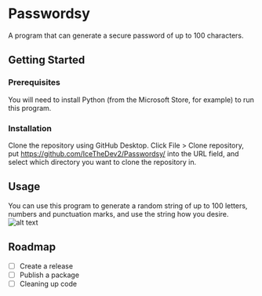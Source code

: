 # Passwordsy
A program that can generate a secure password of up to 100 characters.

## Getting Started
### Prerequisites
You will need to install Python (from the Microsoft Store, for example) to run this program.

### Installation
Clone the repository using GitHub Desktop.
Click File > Clone repository, put https://github.com/IceTheDev2/Passwordsy/ into the URL field, and select which directory you want to clone the repository in.

## Usage
You can use this program to generate a random string of up to 100 letters, numbers and punctuation marks, and use the string how you desire.
![alt text](https://github.com/IceTheDev2/Passwordsy/main/PasswordGenerator/Screenshots/1.png?raw=true)

## Roadmap
- [ ] Create a release
- [ ] Publish a package
- [ ] Cleaning up code
